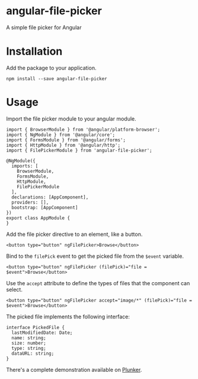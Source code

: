 # angular-file-picker
A simple file picker for Angular

# Installation
Add the package to your application.

```
npm install --save angular-file-picker
```

# Usage

Import the file picker module to your angular module.

```
import { BrowserModule } from '@angular/platform-browser';
import { NgModule } from '@angular/core';
import { FormsModule } from '@angular/forms';
import { HttpModule } from '@angular/http';
import { FilePickerModule } from 'angular-file-picker';

@NgModule({
  imports: [
    BrowserModule,
    FormsModule,
    HttpModule,
    FilePickerModule
  ],
  declarations: [AppComponent],
  providers: [],
  bootstrap: [AppComponent]
})
export class AppModule {
}
```

Add the file picker directive to an element, like a button.

```
<button type="button" ngFilePicker>Browse</button>
```

Bind to the `filePick` event to get the picked file from the `$event` variable.

```
<button type="button" ngFilePicker (filePick)="file = $event">Browse</button>
```

Use the `accept` attribute to define the types of files that the component can select.

```
<button type="button" ngFilePicker accept="image/*" (filePick)="file = $event">Browse</button>
```

The picked file implements the following interface:

```
interface PickedFile {
  lastModifiedDate: Date;
  name: string;
  size: number;
  type: string;
  dataURL: string;
}
```

There's a complete demonstration available on [Plunker](https://embed.plnkr.co/RRf82snZfOYVI7EN5NN6/).
